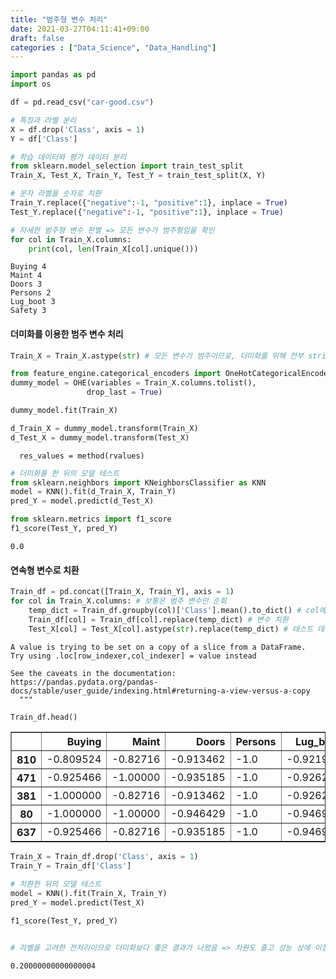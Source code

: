 ```yaml
---
title: "범주형 변수 처리"
date: 2021-03-27T04:11:41+09:00
draft: false
categories : ["Data_Science", "Data_Handling"]
---
```


```python
import pandas as pd
import os

df = pd.read_csv("car-good.csv")
```

```python
# 특징과 라벨 분리
X = df.drop('Class', axis = 1)
Y = df['Class']
```


```python
# 학습 데이터와 평가 데이터 분리
from sklearn.model_selection import train_test_split
Train_X, Test_X, Train_Y, Test_Y = train_test_split(X, Y)
```

```python
# 문자 라벨을 숫자로 치환 
Train_Y.replace({"negative":-1, "positive":1}, inplace = True)
Test_Y.replace({"negative":-1, "positive":1}, inplace = True)
```

```python
# 자세한 범주형 변수 판별 => 모든 변수가 범주형임을 확인
for col in Train_X.columns:
    print(col, len(Train_X[col].unique()))
```

    Buying 4
    Maint 4
    Doors 3
    Persons 2
    Lug_boot 3
    Safety 3
    

#### 더미화를 이용한 범주 변수 처리


```python
Train_X = Train_X.astype(str) # 모든 변수가 범주이므로, 더미화를 위해 전부 string 타입으로 변환
```


```python
from feature_engine.categorical_encoders import OneHotCategoricalEncoder as OHE
dummy_model = OHE(variables = Train_X.columns.tolist(),
                 drop_last = True)

dummy_model.fit(Train_X)

d_Train_X = dummy_model.transform(Train_X)
d_Test_X = dummy_model.transform(Test_X)
```

      res_values = method(rvalues)
    


```python
# 더미화를 한 뒤의 모델 테스트
from sklearn.neighbors import KNeighborsClassifier as KNN
model = KNN().fit(d_Train_X, Train_Y)
pred_Y = model.predict(d_Test_X)

from sklearn.metrics import f1_score
f1_score(Test_Y, pred_Y)
```


    0.0



#### 연속형 변수로 치환


```python
Train_df = pd.concat([Train_X, Train_Y], axis = 1)
for col in Train_X.columns: # 보통은 범주 변수만 순회
    temp_dict = Train_df.groupby(col)['Class'].mean().to_dict() # col에 따른 Class의 평균을 나타내는 사전 (replace를 쓰기 위해, 사전으로 만듦)
    Train_df[col] = Train_df[col].replace(temp_dict) # 변수 치환    
    Test_X[col] = Test_X[col].astype(str).replace(temp_dict) # 테스트 데이터도 같이 치환해줘야 함 (나중에 활용하기 위해서는 저장도 필요)
```

    
    A value is trying to be set on a copy of a slice from a DataFrame.
    Try using .loc[row_indexer,col_indexer] = value instead
    
    See the caveats in the documentation: https://pandas.pydata.org/pandas-docs/stable/user_guide/indexing.html#returning-a-view-versus-a-copy
      """
    


```python
Train_df.head()
```




<div>
<style scoped>
    .dataframe tbody tr th:only-of-type {
        vertical-align: middle;
    }

    .dataframe tbody tr th {
        vertical-align: top;
    }

    .dataframe thead th {
        text-align: right;
    }
</style>
<table border="1" class="dataframe">
  <thead>
    <tr style="text-align: right;">
      <th></th>
      <th>Buying</th>
      <th>Maint</th>
      <th>Doors</th>
      <th>Persons</th>
      <th>Lug_boot</th>
      <th>Safety</th>
      <th>Class</th>
    </tr>
  </thead>
  <tbody>
    <tr>
      <th>810</th>
      <td>-0.809524</td>
      <td>-0.82716</td>
      <td>-0.913462</td>
      <td>-1.0</td>
      <td>-0.921951</td>
      <td>-1.000000</td>
      <td>-1</td>
    </tr>
    <tr>
      <th>471</th>
      <td>-0.925466</td>
      <td>-1.00000</td>
      <td>-0.935185</td>
      <td>-1.0</td>
      <td>-0.926267</td>
      <td>-1.000000</td>
      <td>-1</td>
    </tr>
    <tr>
      <th>381</th>
      <td>-1.000000</td>
      <td>-0.82716</td>
      <td>-0.913462</td>
      <td>-1.0</td>
      <td>-0.926267</td>
      <td>-1.000000</td>
      <td>-1</td>
    </tr>
    <tr>
      <th>80</th>
      <td>-1.000000</td>
      <td>-1.00000</td>
      <td>-0.946429</td>
      <td>-1.0</td>
      <td>-0.946903</td>
      <td>-0.869159</td>
      <td>-1</td>
    </tr>
    <tr>
      <th>637</th>
      <td>-0.925466</td>
      <td>-0.82716</td>
      <td>-0.935185</td>
      <td>-1.0</td>
      <td>-0.946903</td>
      <td>-0.924171</td>
      <td>-1</td>
    </tr>
  </tbody>
</table>
</div>




```python
Train_X = Train_df.drop('Class', axis = 1)
Train_Y = Train_df['Class']
```


```python
# 치환한 뒤의 모델 테스트
model = KNN().fit(Train_X, Train_Y)
pred_Y = model.predict(Test_X)

f1_score(Test_Y, pred_Y)


# 라벨을 고려한 전처리이므로 더미화보다 좋은 결과가 나왔음 => 차원도 줄고 성능 상에 이점이 있으나, 
```




    0.20000000000000004